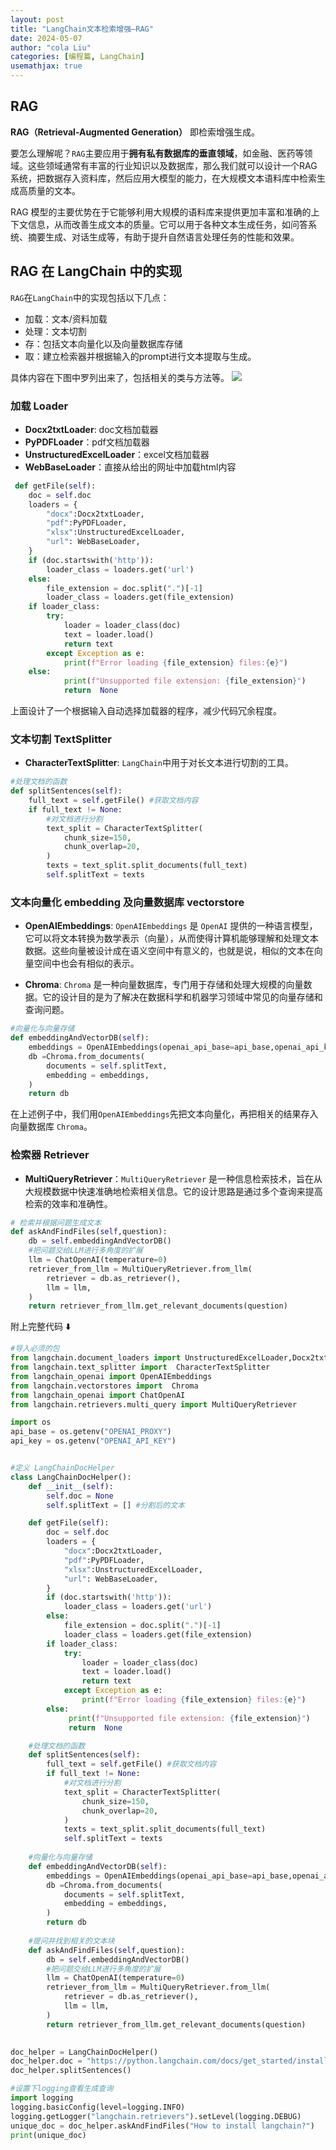 ```yaml
---
layout: post
title: "LangChain文本检索增强—RAG"
date: 2024-05-07
author: "cola Liu"
categories: [编程篇, LangChain]
usemathjax: true
---
```


## RAG

**RAG（Retrieval-Augmented Generation）** 即检索增强生成。

要怎么理解呢？`RAG`主要应用于**拥有私有数据库的垂直领域**，如金融、医药等领域。这些领域通常有丰富的行业知识以及数据库，那么我们就可以设计一个RAG系统，把数据存入资料库，然后应用大模型的能力，在大规模文本语料库中检索生成高质量的文本。

RAG 模型的主要优势在于它能够利用大规模的语料库来提供更加丰富和准确的上下文信息，从而改善生成文本的质量。它可以用于各种文本生成任务，如问答系统、摘要生成、对话生成等，有助于提升自然语言处理任务的性能和效果。


## RAG 在 LangChain 中的实现
`RAG`在`LangChain`中的实现包括以下几点：
- 加载：文本/资料加载
- 处理：文本切割
- 存：包括文本向量化以及向量数据库存储
- 取：建立检索器并根据输入的prompt进行文本提取与生成。

具体内容在下图中罗列出来了，包括相关的类与方法等。
<img src="/assets/imgs/ai/langchain/langchain-rag.png" />

### 加载 Loader
- **Docx2txtLoader**: doc文档加载器
- **PyPDFLoader**：pdf文档加载器
- **UnstructuredExcelLoader**：excel文档加载器
- **WebBaseLoader**：直接从给出的网址中加载html内容

```python
 def getFile(self):
    doc = self.doc
    loaders = {
        "docx":Docx2txtLoader,
        "pdf":PyPDFLoader,
        "xlsx":UnstructuredExcelLoader,
        "url": WebBaseLoader,
    }
    if (doc.startswith('http')):
        loader_class = loaders.get('url')
    else:
        file_extension = doc.split(".")[-1]
        loader_class = loaders.get(file_extension)
    if loader_class:
        try:
            loader = loader_class(doc)
            text = loader.load()
            return text
        except Exception as e: 
            print(f"Error loading {file_extension} files:{e}") 
    else:
            print(f"Unsupported file extension: {file_extension}")
            return  None 
```
上面设计了一个根据输入自动选择加载器的程序，减少代码冗余程度。

### 文本切割 TextSplitter
- **CharacterTextSplitter**: `LangChain`中用于对长文本进行切割的工具。

```python
#处理文档的函数
def splitSentences(self):
    full_text = self.getFile() #获取文档内容
    if full_text != None:
        #对文档进行分割
        text_split = CharacterTextSplitter(
            chunk_size=150,
            chunk_overlap=20,
        )
        texts = text_split.split_documents(full_text)
        self.splitText = texts
```
### 文本向量化 embedding 及向量数据库 vectorstore
- **OpenAIEmbeddings**: `OpenAIEmbeddings` 是 `OpenAI` 提供的一种语言模型，它可以将文本转换为数学表示（向量），从而使得计算机能够理解和处理文本数据。这些向量被设计成在语义空间中有意义的，也就是说，相似的文本在向量空间中也会有相似的表示。

- **Chroma**: `Chroma` 是一种向量数据库，专门用于存储和处理大规模的向量数据。它的设计目的是为了解决在数据科学和机器学习领域中常见的向量存储和查询问题。


```python
#向量化与向量存储
def embeddingAndVectorDB(self):
    embeddings = OpenAIEmbeddings(openai_api_base=api_base,openai_api_key=api_key)
    db =Chroma.from_documents(
        documents = self.splitText,
        embedding = embeddings,
    )
    return db
```
在上述例子中，我们用`OpenAIEmbeddings`先把文本向量化，再把相关的结果存入向量数据库 `Chroma`。

### 检索器 Retriever
- **MultiQueryRetriever**：`MultiQueryRetriever` 是一种信息检索技术，旨在从大规模数据中快速准确地检索相关信息。它的设计思路是通过多个查询来提高检索的效率和准确性。

```python
# 检索并根据问题生成文本
def askAndFindFiles(self,question):
    db = self.embeddingAndVectorDB()
    #把问题交给LLM进行多角度的扩展
    llm = ChatOpenAI(temperature=0)
    retriever_from_llm = MultiQueryRetriever.from_llm(
        retriever = db.as_retriever(),
        llm = llm,
    )
    return retriever_from_llm.get_relevant_documents(question)
```


附上完整代码 ⬇️ 
```python
#导入必须的包
from langchain.document_loaders import UnstructuredExcelLoader,Docx2txtLoader,PyPDFLoader, WebBaseLoader
from langchain.text_splitter import  CharacterTextSplitter
from langchain_openai import OpenAIEmbeddings
from langchain.vectorstores import  Chroma
from langchain_openai import ChatOpenAI
from langchain.retrievers.multi_query import MultiQueryRetriever

import os
api_base = os.getenv("OPENAI_PROXY")
api_key = os.getenv("OPENAI_API_KEY")


#定义 LangChainDocHelper
class LangChainDocHelper():
    def __init__(self):
        self.doc = None
        self.splitText = [] #分割后的文本

    def getFile(self):
        doc = self.doc
        loaders = {
            "docx":Docx2txtLoader,
            "pdf":PyPDFLoader,
            "xlsx":UnstructuredExcelLoader,
            "url": WebBaseLoader,
        }
        if (doc.startswith('http')):
            loader_class = loaders.get('url')
        else:
            file_extension = doc.split(".")[-1]
            loader_class = loaders.get(file_extension)
        if loader_class:
            try:
                loader = loader_class(doc)
                text = loader.load()
                return text
            except Exception as e: 
                print(f"Error loading {file_extension} files:{e}") 
        else:
             print(f"Unsupported file extension: {file_extension}")
             return  None 

    #处理文档的函数
    def splitSentences(self):
        full_text = self.getFile() #获取文档内容
        if full_text != None:
            #对文档进行分割
            text_split = CharacterTextSplitter(
                chunk_size=150,
                chunk_overlap=20,
            )
            texts = text_split.split_documents(full_text)
            self.splitText = texts
    
    #向量化与向量存储
    def embeddingAndVectorDB(self):
        embeddings = OpenAIEmbeddings(openai_api_base=api_base,openai_api_key=api_key)
        db =Chroma.from_documents(
            documents = self.splitText,
            embedding = embeddings,
        )
        return db
    
    #提问并找到相关的文本块
    def askAndFindFiles(self,question):
        db = self.embeddingAndVectorDB()
        #把问题交给LLM进行多角度的扩展
        llm = ChatOpenAI(temperature=0)
        retriever_from_llm = MultiQueryRetriever.from_llm(
            retriever = db.as_retriever(),
            llm = llm,
        )
        return retriever_from_llm.get_relevant_documents(question)
        

doc_helper = LangChainDocHelper()
doc_helper.doc = "https://python.langchain.com/docs/get_started/installation/"
doc_helper.splitSentences()

#设置下logging查看生成查询
import logging
logging.basicConfig(level=logging.INFO)
logging.getLogger("langchain.retrievers").setLevel(logging.DEBUG)
unique_doc = doc_helper.askAndFindFiles("How to install langchain?")
print(unique_doc)
```
